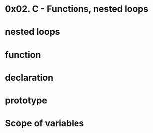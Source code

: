 # 0x02. C - Functions, nested loops

# nested loops
# function
# declaration
# prototype
# Scope of variables
